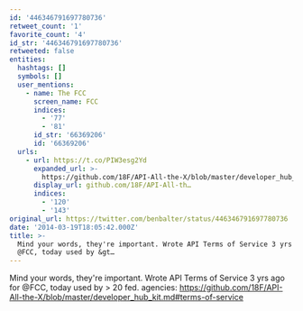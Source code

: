 ```yaml
---
id: '446346791697780736'
retweet_count: '1'
favorite_count: '4'
id_str: '446346791697780736'
retweeted: false
entities:
  hashtags: []
  symbols: []
  user_mentions:
    - name: The FCC
      screen_name: FCC
      indices:
        - '77'
        - '81'
      id_str: '66369206'
      id: '66369206'
  urls:
    - url: https://t.co/PIW3esg2Yd
      expanded_url: >-
        https://github.com/18F/API-All-the-X/blob/master/developer_hub_kit.md#terms-of-service
      display_url: github.com/18F/API-All-th…
      indices:
        - '120'
        - '143'
original_url: https://twitter.com/benbalter/status/446346791697780736
date: '2014-03-19T18:05:42.000Z'
title: >-
  Mind your words, they're important. Wrote API Terms of Service 3 yrs ago for
  @FCC, today used by &gt…
---
```


Mind your words, they're important. Wrote API Terms of Service 3 yrs ago for @FCC, today used by &gt; 20 fed. agencies: https://github.com/18F/API-All-the-X/blob/master/developer_hub_kit.md#terms-of-service